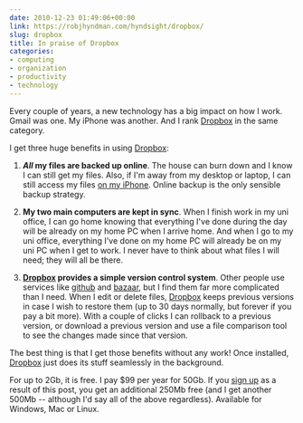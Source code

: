 ```yaml
---
date: 2010-12-23 01:49:06+00:00
link: https://robjhyndman.com/hyndsight/dropbox/
slug: dropbox
title: In praise of Dropbox
categories:
- computing
- organization
- productivity
- technology
---
```


Every couple of years, a new technology has a big impact on how I work. Gmail was one. My iPhone was another. And I rank [Dropbox](https://www.dropbox.com/referrals/NTI5MDc4MjE5?src=global0) in the same category.

I get three huge benefits in using [Dropbox](https://www.dropbox.com/referrals/NTI5MDc4MjE5?src=global0):



  1. **_All_ my files are backed up online**. The house can burn down and I know I can still get my files. Also, if I'm away from my desktop or laptop, I can still access my files [on my iPhone](http://www.dropbox.com/iphoneapp). Online backup is the only sensible backup strategy.


  2. **My two main computers are kept in sync**. When I finish work in my uni office, I can go home knowing that everything I've done during the day will be already on my home PC when I arrive home. And when I go to my uni office, everything I've done on my home PC will already be on my uni PC when I get to work. I never have to think about what files I will need; they will all be there.


  3. **[Dropbox](https://www.dropbox.com/referrals/NTI5MDc4MjE5?src=global0) provides a simple version control system**. Other people use services like [github](https://github.com/) and [bazaar](http://bazaar.canonical.com/en/), but I find them far more complicated than I need. When I edit or delete files, [Dropbox](https://www.dropbox.com/referrals/NTI5MDc4MjE5?src=global0) keeps previous versions in case I wish to restore them (up to 30 days normally, but forever if you pay a bit more). With a couple of clicks I can rollback to a previous version, or download a previous version and use a file comparison tool to see the changes made since that version.

The best thing is that I get those benefits without any work! Once installed, [Dropbox](https://www.dropbox.com/referrals/NTI5MDc4MjE5?src=global0) just does its stuff seamlessly in the background.

For up to 2Gb, it is free. I pay $99 per year for 50Gb. If you [sign up](https://www.dropbox.com/referrals/NTI5MDc4MjE5?src=global0) as a result of this post, you get an additional 250Mb free (and I get another 500Mb -- although I'd say all of the above regardless). Available for Windows, Mac or Linux.
